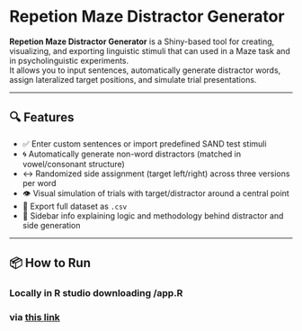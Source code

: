 # Repetion Maze Distractor Generator 
**Repetion Maze Distractor Generator** is a Shiny-based tool for creating, visualizing, and exporting linguistic stimuli that can used in a Maze task and in psycholinguistic experiments.  
It allows you to input sentences, automatically generate distractor words, assign lateralized target positions, and simulate trial presentations.

---

## 🔍 Features

- ✅ Enter custom sentences or import predefined SAND test stimuli
- 🌀 Automatically generate non-word distractors (matched in vowel/consonant structure)
- ↔️ Randomized side assignment (target left/right) across three versions per word
- 👁️ Visual simulation of trials with target/distractor around a central point
- 💾 Export full dataset as `.csv`
- 🧠 Sidebar info explaining logic and methodology behind distractor and side generation

---

## 📦 How to Run

###  Locally in R studio downloading /app.R
### via [this link](https://pnslhg-giulia-calignano.shinyapps.io/repetitionmaze_distractorgenerator/)


